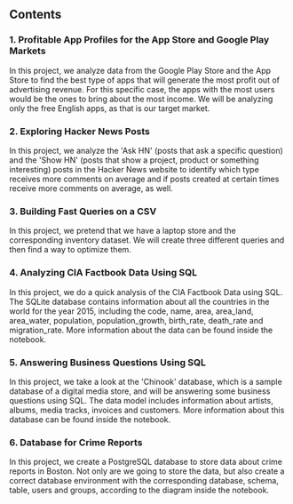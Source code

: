 ## Contents

### 1. Profitable App Profiles for the App Store and Google Play Markets

In this project, we analyze data from the Google Play Store and the App Store to find the best type of apps that will generate the most profit out of advertising revenue. For this specific case, the apps with the most users would be the ones to bring about the most income. We will be analyzing only the free English apps, as that is our target market.

### 2. Exploring Hacker News Posts

In this project, we analyze the 'Ask HN' (posts that ask a specific question) and the 'Show HN' (posts that show a project, product or something interesting) posts in the Hacker News website to identify which type receives more comments on average and if posts created at certain times receive more comments on average, as well.

### 3. Building Fast Queries on a CSV

In this project, we pretend that we have a laptop store and the corresponding inventory dataset. We will create three different queries and then find a way to optimize them.

### 4. Analyzing CIA Factbook Data Using SQL

In this project, we do a quick analysis of the CIA Factbook Data using SQL. The SQLite database contains information about all the countries in the world for the year 2015, including the code, name, area, area_land, area_water, population, population_growth, birth_rate, death_rate and migration_rate. More information about the data can be found inside the notebook.

### 5. Answering Business Questions Using SQL

In this project, we take a look at the 'Chinook' database, which is a sample database of a digital media store, and will be answering some business questions using SQL. The data model includes information about artists, albums, media tracks, invoices and customers. More information about this database can be found inside the notebook.

### 6. Database for Crime Reports

In this project, we create a PostgreSQL database to store data about crime reports in Boston. Not only are we going to store the data, but also create a correct database environment with the corresponding database, schema, table, users and groups, according to the diagram inside the notebook.
